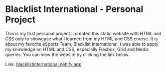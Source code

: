 # Blacklist International - Personal Project

This is my first personal project. I created this static website with HTML and CSS only to showcase what I learned from my HTML and CSS course. It is about my favorite eSports Team, Blacklist International. I was able to apply my knowledge on HTML and CSS, especially Flexbox, Grid and Media queries. You can view the website by clicking the link below.

Link: [blacklistinternational.netlify.app](https://blacklistinternational.netlify.app/)
